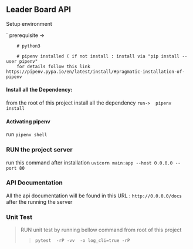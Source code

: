 


## Leader Board API ###
 Setup environment 

`
prerequisite ->
        
        # python3
        
        # pipenv installed ( if not install : install via "pip install --user pipenv"
        for details follow this link https://pipenv.pypa.io/en/latest/install/#pragmatic-installation-of-pipenv

#### Install all the Dependency: ####
from the root of this project install all the dependency
    `
        run-> 
    pipenv install 
    `
#### Activating pipenv ####
run 
`
    pipenv shell
`
### RUN the project server ###
run this command after installation
`
    uvicorn main:app --host 0.0.0.0 --port 80
`
### API Documentation ##
All the api documentation will be found  in this URL : `http://0.0.0.0/docs`
    after the running the server 

### Unit Test ###
>RUN unit test by running bellow command from root of this project 
>> `pytest  -rP -vv  -o log_cli=true -rP`